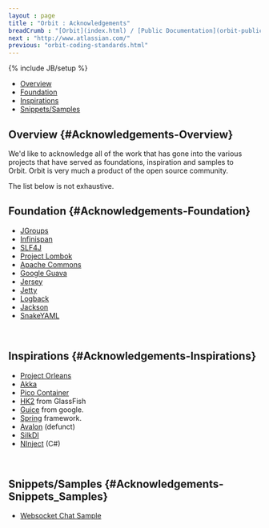 ```yaml
---
layout : page
title : "Orbit : Acknowledgements"
breadCrumb : "[Orbit](index.html) / [Public Documentation](orbit-public-documentation.html)"
next : "http://www.atlassian.com/"
previous: "orbit-coding-standards.html"
---
```

{% include JB/setup %}



-  [Overview](#Acknowledgements-Overview)
-  [Foundation](#Acknowledgements-Foundation)
-  [Inspirations](#Acknowledgements-Inspirations)
-  [Snippets/Samples](#Acknowledgements-Snippets_Samples)



Overview {#Acknowledgements-Overview}
----------


We'd like to acknowledge all of the work that has gone into the various projects that have served as foundations, inspiration and samples to Orbit. Orbit is very much a product of the open source community.


The list below is not exhaustive.


Foundation {#Acknowledgements-Foundation}
----------


-  [JGroups](http://www.jgroups.org)
-  [Infinispan](http://www.infinispan.org)
-  [SLF4J](http://www.slf4j.org/)
-  [Project Lombok](http://projectlombok.org/)
-  [Apache Commons](http://commons.apache.org/)
-  [Google Guava](https://github.com/google/guava)
-  [Jersey](https://jersey.java.net/)
-  [Jetty](http://eclipse.org/jetty/)
-  [Logback](http://logback.qos.ch/)
-  [Jackson](https://github.com/FasterXML/jackson)
-  [SnakeYAML](https://code.google.com/p/snakeyaml/)

 


Inspirations {#Acknowledgements-Inspirations}
----------


-  [Project Orleans](https://github.com/dotnet/Orleans)
-  [Akka](http://akka.io/)
-  [Pico Container](http://picocontainer.codehaus.org/)
-  [HK2](https://hk2.java.net/) from GlassFish
-  [Guice](https://github.com/google/guice) from google.
-  [Spring](https://spring.io/) framework.
-  [Avalon](https://avalon.apache.org/closed.html) (defunct)
-  [SilkDI](http://www.silkdi.com/)
-  [NInject](http://www.ninject.org/) (C#)

 


Snippets/Samples {#Acknowledgements-Snippets_Samples}
----------


-  [Websocket Chat Sample](http://www.hascode.com/2013/08/creating-a-chat-application-using-java-ee-7-websockets-and-glassfish-4/)

 

